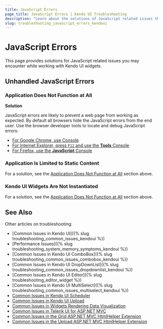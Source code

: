 ```yaml
---
title: JavaScript Errors
page_title: JavaScript Errors | Kendo UI Troubleshooting
description: "Learn about the solutions of JavaScript related issues that may occur while working with Kendo UI controls."
slug: troubleshooting_javascript_errors_kendoui
---
```


# JavaScript Errors

This page provides solutions for JavaScript related issues you may encounter while working with Kendo UI widgets.

## Unhandled JavaScript Errors

### Application Does Not Function at All

**Solution**

JavaScript errors are likely to prevent a web page from working as expected. By default all browsers hide the JavaScript errors from the end user. Use the browser developer tools to locate and debug JavaScript errors:

* [For Google Chrome, use Console](https://developer.chrome.com/devtools/docs/console)
* [For Internet Explorer, press `F12` and use the **Tools** Console](https://msdn.microsoft.com/en-us/library/gg589530(v=vs.85).aspx)
* [For Firefox, use the **JavaScript** Console](https://developer.mozilla.org/en-US/Learn/Discover_browser_developer_tools#The_JavaScript_console)

### Application Is Limited to Static Content

For a solution, see the [Application Does Not Function at All](#...) section above.

### Kendo UI Widgets Are Not Instantiated

For a solution, see the [Application Does Not Function at All](#...) section above.

## See Also

Other articles on troubleshooting:

* [Common Issues in Kendo UI]({% slug troubleshooting_common_issues_kendoui %})
* [Performance Issues]({% slug troubleshooting_system_memory_symptoms_kendoui %})
* [Common Issues in Kendo UI ComboBox]({% slug troubleshooting_common_issues_combobox_kendoui %})
* [Common Issues in Kendo UI DropDownList]({% slug troubleshooting_common_issues_dropdownlist_kendoui %})
* [Common Issues in Kendo UI Editor]({% slug troubleshooting_editor_widget %})
* [Common Issues in Kendo UI MultiSelect]({% slug troubleshooting_common_issues_multiselect_kendoui %})
* [Common Issues in Kendo UI Scheduler](/web/scheduler/troubleshooting)
* [Common Issues in Kendo UI Upload](/web/upload/troubleshooting)
* [Common Issues in Widgets Rendering Data Visualization](/dataviz/troubleshooting)
* [Common Issues in Telerik UI for ASP.NET MVC](/aspnet-mvc/troubleshooting)
* [Common Issues in the Grid ASP.NET MVC HtmlHelper Extension](/aspnet-mvc/helpers/grid/troubleshooting)
* [Common Issues in the Upload ASP.NET MVC HtmlHelper Extension](/aspnet-mvc/helpers/upload/troubleshooting)